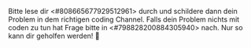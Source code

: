 Bitte lese dir <#808665677929512961> durch und schildere dann dein Problem in dem richtigen coding Channel. Falls dein Problem nichts mit coden zu tun hat Frage bitte in <#798828200884305940> nach. Nur so kann dir geholfen werden! 🙂 
